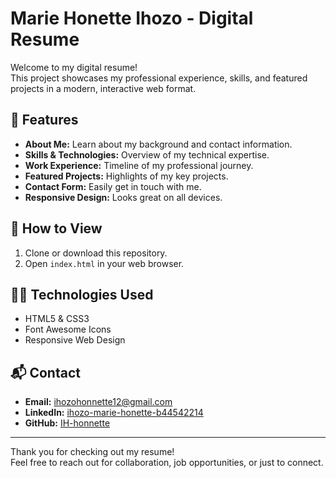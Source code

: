 # Marie Honette Ihozo - Digital Resume

Welcome to my digital resume!  
This project showcases my professional experience, skills, and featured projects in a modern, interactive web format.

## 🚀 Features

- **About Me:** Learn about my background and contact information.
- **Skills & Technologies:** Overview of my technical expertise.
- **Work Experience:** Timeline of my professional journey.
- **Featured Projects:** Highlights of my key projects.
- **Contact Form:** Easily get in touch with me.
- **Responsive Design:** Looks great on all devices.

## 📂 How to View

1. Clone or download this repository.
2. Open `index.html` in your web browser.

## 👩‍💻 Technologies Used

- HTML5 & CSS3
- Font Awesome Icons
- Responsive Web Design

## 📬 Contact

- **Email:** ihozohonnette12@gmail.com
- **LinkedIn:** [ihozo-marie-honette-b44542214](https://www.linkedin.com/in/ihozo-marie-honette-b44542214/)
- **GitHub:** [IH-honnette](https://github.com/IH-honnette)

---

Thank you for checking out my resume!  
Feel free to reach out for collaboration, job opportunities, or just to connect.
